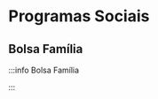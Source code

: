 <script setup>

import * as Plot from "@observablehq/plot";
import * as d3 from "d3";
import {ref, shallowRef, onMounted} from "vue";


import BolsaFamiliaBrasilMensal from '../components/BolsaFamiliaBrasilMensal.vue';

</script>

# Programas Sociais

## Bolsa Família

:::info Bolsa Família
<!-- <br /> -->
<BolsaFamiliaBrasilMensal />
:::